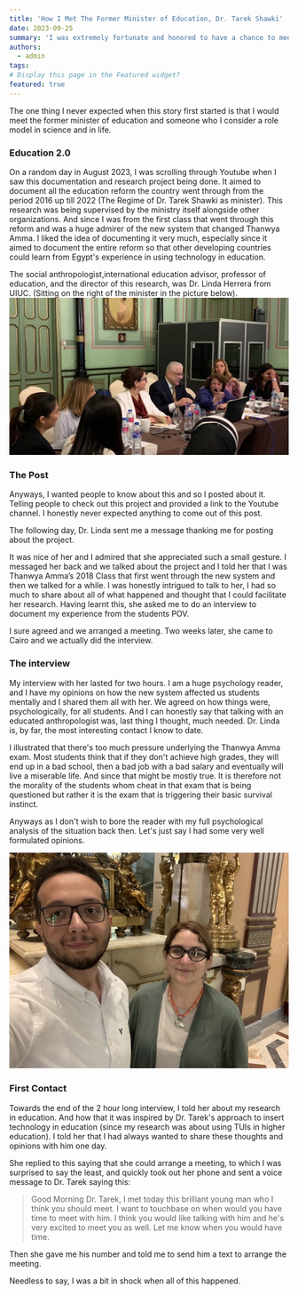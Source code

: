```yaml
---
title: 'How I Met The Former Minister of Education, Dr. Tarek Shawki'
date: 2023-09-25
summary: 'I was extremely fortunate and honored to have a chance to meet and talk with the AUC’s Counselor and former Minister of Higher Education, H.E. Dr. Tarek Shawki. A pioneer in education and a visionary!'
authors:
  - admin
tags: 
# Display this page in the Featured widget?
featured: true
---
```


The one thing I never expected when this story first started is that I would meet the former minister of education and someone who I consider a role model in science and in life.

### Education 2.0
On a random day in August 2023, I was scrolling through Youtube when I saw this documentation and research project being done. It aimed to document all the education reform the country went through from the period 2016 up till 2022 (The Regime of Dr. Tarek Shawki as minister). This research was being supervised by the ministry itself alongside other organizations. And since I was from the first class that went through this reform and was a huge admirer of the new system that changed Thanwya Amma. I liked the idea of documenting it very much, especially since it aimed to document the entire reform so that other developing countries could learn from Egypt's experience in using technology in education.

The social anthropologist,international education advisor, professor of education, and the director of this research, was Dr. Linda Herrera from UIUC. (Sitting on the right of the minister in the picture below).
![image](./32.png)

### The Post

Anyways, I wanted people to know about this and so I posted about it. Telling people to check out this project and provided a link to the Youtube channel. I honestly never expected anything to come out of this post. 

The following day, Dr. Linda sent me a message thanking me for posting about the project. 

It was nice of her and I admired that she appreciated such a small gesture. I messaged her back and we talked about the project and I told her that I was Thanwya Amma’s 2018 Class that first went through the new system and then we talked for a while. I was honestly intrigued to talk to her, I had so much to share about all of what happened and thought that I could facilitate her research. Having learnt this, she asked me to do an interview to document my experience from the students POV.

I sure agreed and we arranged a meeting. Two weeks later, she came to Cairo and we actually did the interview.


### The interview

My interview with her lasted for two hours. I am a huge psychology reader, and I have my opinions on how the new system affected us students mentally and I shared them all with her. We agreed on how things were, psychologically, for all students. And I can honestly say that talking with an educated anthropologist was, last thing I thought, much needed. Dr. Linda is, by far, the most interesting contact I know to date.

I illustrated that there's too much pressure underlying the Thanwya Amma exam. Most students think that if they don't achieve high grades, they will end up in a bad school, then a bad job with a bad salary and eventually will live a miserable life. And since that might be mostly true. It is therefore not the morality of the students whom cheat in that exam that is being questioned but rather it is the exam that is triggering their basic survival instinct. 

Anyways as I don't wish to bore the reader with my full psychological analysis of the situation back then. Let's just say I had some very well formulated opinions.

![image](./linda.jpg "Photo from the interview with Dr. Linda Herrara")
### First Contact 

Towards the end of the 2 hour long interview, I told her about my research in education. And how that it was inspired by Dr. Tarek's approach to insert technology in education (since my research was about using TUIs in higher education).  I told her that I had always wanted to share these thoughts and opinions with him one day. 

She replied to this saying that she could arrange a meeting, to which I was surprised to say the least, and quickly took out her phone and sent a voice message to Dr. Tarek saying this:

>Good Morning Dr. Tarek,
I met today this brilliant young man who I think you should meet. I want to touchbase on when would you have time to meet with him. I think you would like talking with him and he's very excited to meet you as well. Let me know when you would have time.

Then she gave me his number and told me to send him a text to arrange the meeting.

Needless to say, I was a bit in shock when all of this happened.